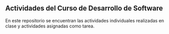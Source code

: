 ## Actividades del Curso de Desarrollo de Software
En este repositorio se encuentran las actividades individuales realizadas en clase y actividades asignadas como tarea.


